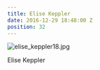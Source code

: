 ```yaml
---
title: Elise Keppler
date: 2016-12-29 18:48:00 Z
position: 32
---
```


![elise_keppler18.jpg](/uploads/elise_keppler18.jpg)

Elise Keppler